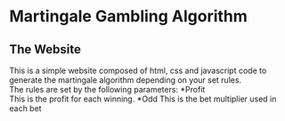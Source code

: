 # Martingale Gambling Algorithm
## The Website
This is a simple website composed of html, css and javascript code to generate the martingale algorithm depending on your set rules.  
The rules are set by the following parameters:
*Profit  
This is the profit for each winning.
*Odd
This is the bet multiplier used in each bet
